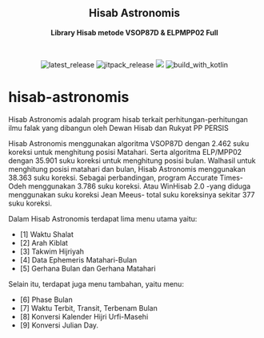 ﻿<h2 align="center"><b>Hisab Astronomis</b></h2>
<p align="center">
<b>Library Hisab metode VSOP87D & ELPMPP02 Full</b>
<p><br>

<p align="center">
<!-- Latest release -->
<img src="https://img.shields.io/github/v/release/hasanelfalakiy/hisab-astronomis?include_releases&label=latest%20release&style=for-the-badge&color=brightgreen" alt="latest_release"/>
<!-- Jitpack release -->
<img src="https://img.shields.io/jitpack/v/hasanelfalakiy/hisab-astronomis.svg?style=for-the-badge&color=brightgreen" alt="jitpack_release">
<!-- Github Repo size -->
<img src="https://img.shields.io/github/repo-size/hasanelfalakiy/hisab-astronomis?style=for-the-badge">
<!-- Build with Kotlin -->
<img src="https://img.shields.io/badge/Kotlin-C116E3?&style=for-the-badge&logo=kotlin&logoColor=white" alt="build_with_kotlin">
</p>

# hisab-astronomis

Hisab Astronomis adalah program hisab terkait perhitungan-perhitungan ilmu falak yang dibangun oleh Dewan Hisab dan Rukyat PP PERSIS 

Hisab Astronomis menggunakan algoritma VSOP87D dengan 2.462 suku koreksi untuk menghitung posisi Matahari. Serta algoritma ELP/MPP02 dengan 35.901 suku koreksi untuk menghitung posisi bulan. Walhasil untuk menghitung posisi matahari dan bulan, Hisab Astronomis menggunakan 38.363 suku koreksi. Sebagai perbandingan, program Accurate Times-Odeh menggunakan 3.786 suku koreksi. Atau WinHisab 2.0 -yang diduga menggunakan suku koreksi Jean Meeus- total suku koreksinya sekitar 377 suku koreksi.

Dalam Hisab Astronomis terdapat lima menu utama yaitu:

- [1] Waktu Shalat
- [2] Arah Kiblat
- [3] Takwim Hijriyah
- [4] Data Ephemeris Matahari-Bulan
- [5] Gerhana Bulan dan Gerhana Matahari

Selain itu, terdapat juga menu tambahan, yaitu menu:
- [6] Phase Bulan
- [7] Waktu Terbit, Transit, Terbenam Bulan
- [8] Konversi Kalender Hijri Urfi-Masehi
- [9] Konversi Julian Day.
